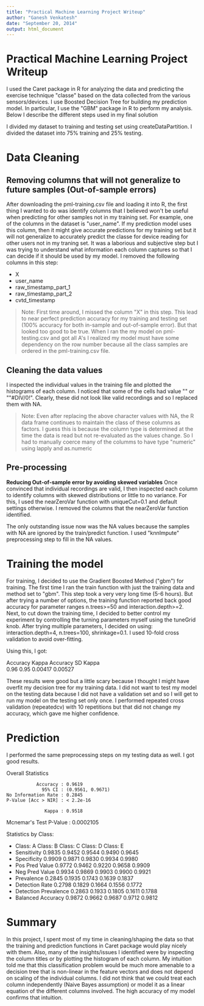```yaml
---
title: "Practical Machine Learning Project Writeup"
author: "Ganesh Venkatesh"
date: "September 20, 2014"
output: html_document
---
```


Practical Machine Learning Project Writeup
==========================================

I used the Caret package in R for analyzing the data and predicting the exercise technique "classe" based on the data collected from the various sensors/devices. I use Boosted Decision Tree for building my prediction model. In particular, I use the "GBM" package in R to perform my analysis. Below I describe the different steps used in my final solution


I divided my dataset to training and testing set using createDataPartition. I divided the dataset into 75% training and 25% testing. 

# Data Cleaning

## Removing columns that will not generalize to future samples (Out-of-sample errors)
After downloading the pml-training.csv file and loading it into R, the first thing I wanted to do was identify columns that I believed won't be useful when predicting for other samples not in my training set. For example, one of the columns in the dataset is "user_name". If my prediction model uses this column, then it might give accurate predictions for my training set but it will not generalize to accurately predict the classe for device reading for other users not in my traning set. It was a laborious and subjective step but I was trying to understand what information each column captures so that I can decide if it should be used by my model. I removed the following columns in this step:

* X
* user_name
* raw_timestamp_part_1
* raw_timestamp_part_2
* cvtd_timestamp



> Note: First time around, I missed the column "X" in this step. This lead to near perfect prediction accuracy for my training and testing set (100% accuracy for both in-sample and out-of-sample error). But that looked too good to be true. When I ran the my model on pml-testing.csv and got all A's I realized my model must have some dependency on the row number because all the class samples are ordered in the pml-training.csv file.

## Cleaning the data values

I inspected the individual values in the training file and plotted the histograms of each column. I noticed that some of the cells had value "" or ""#DIV/0!". Clearly, these did not look like valid recordings and so I replaced them with NA. 

> Note: Even after replacing the above character values with NA, the R data frame continues to maintain the class of these columns as factors. I guess this is because the column type is determined at the time the data is read but not re-evaluated as the values change. So I had to manually coerce many of the columms to have type "numeric" using lapply and as.numeric


## Pre-processing

__Reducing Out-of-sample error by avoiding skewed variables__
Once convinced that individual recordings are valid, I then inspected each column to identify columns with skewed distributions or little to no variance. For this, I used the nearZeroVar function with uniqueCut=0.1 and default settings otherwise. I removed the columns that the nearZeroVar function identified.

The only outstanding issue now was the NA values because the samples with NA are ignored by the train/predict function. I used "knnImpute" preprocessing step to fill in the NA values. 

# Training the model

For training, I decided to use the Gradient Boosted Method ("gbm") for training. The first time I ran the train function with just the training data and method set to "gbm". This step took a very very long time (5-6 hours). But after trying a number of options, the training function reported back good accuracy for parameter ranges n.trees>=50 and interaction.depth>=2. Next, to cut down the training time, I decided to better control my experiment by controlling the turning parameters myself using the tuneGrid knob. After trying multiple parameters, I decided on using: interaction.depth=4, n.trees=100, shrinkage=0.1. I used 10-fold cross validation to avoid over-fitting.

Using this, I got:

Accuracy  Kappa  Accuracy SD  Kappa <br />
   0.96      0.95   0.00417      0.00527 



These results were good but a little scary because I thought I might have overfit my decision tree for my training data. I did not want to test my model on the testing data because I did not have a validation set and so I will get to run my model on the testing set only once. I performed repeated cross validation (repeatedcv) with 10 repetitions but that did not change my accuracy, which gave me higher confidence.  

# Prediction

I performed the same preprocessing steps on my testing data as well. I got good results.

Overall Statistics
                                          
               Accuracy : 0.9619          
                 95% CI : (0.9561, 0.9671)
    No Information Rate : 0.2845          
    P-Value [Acc > NIR] : < 2.2e-16       
                                          
                  Kappa : 0.9518          
 Mcnemar's Test P-Value : 0.0002105       

Statistics by Class:

* Class: A Class: B Class: C Class: D Class: E
* Sensitivity            0.9835   0.9452   0.9544   0.9490   0.9645
* Specificity            0.9909   0.9871   0.9830   0.9934   0.9980
* Pos Pred Value         0.9772   0.9462   0.9220   0.9658   0.9909
* Neg Pred Value         0.9934   0.9869   0.9903   0.9900   0.9921
* Prevalence             0.2845   0.1935   0.1743   0.1639   0.1837
* Detection Rate         0.2798   0.1829   0.1664   0.1556   0.1772
* Detection Prevalence   0.2863   0.1933   0.1805   0.1611   0.1788
* Balanced Accuracy      0.9872   0.9662   0.9687   0.9712   0.9812

# Summary

In this project, I spent most of my time in cleaning/shaping the data so that the training and prediction functions in Caret package would play nicely with them. Also, many of the insights/issues I identified were by inspecting the column titles or by plotting the histogram of each column. My intuition told me that this classification problem would be much more amenable to a decision tree that is non-linear in the feature vectors and does not depend on scaling of the individual columns. I did not think that we could treat each column independently (Naive Bayes assumption) or model it as a linear equation of the different columns involved. The high accuracy of my model confirms that intuition.
